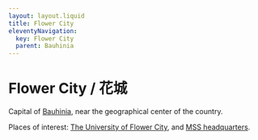 ```yaml
---
layout: layout.liquid
title: Flower City
eleventyNavigation:
  key: Flower City
  parent: Bauhinia
---
```


# Flower City / 花城

Capital of [Bauhinia](/world/bauhinia/), near the geographical center of the country.

Places of interest: [The University of Flower City](/world/bauhinia/flower-city/ufc/), and [MSS headquarters](/world/bauhinia/mss/).

